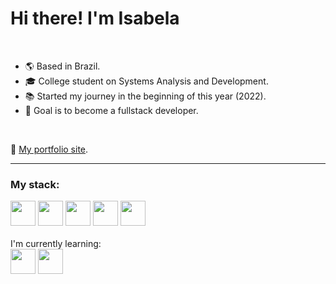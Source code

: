 Hi there! I'm Isabela
===========================================

<br>

* :earth_americas: Based in Brazil.
* :mortar_board: College student on Systems Analysis and Development.
* :books: Started my journey  in the beginning of this year (2022).
* :dart: Goal is to become a fullstack developer.

<br>

:link: [My portfolio site](https://isadelmatos.github.io/portfolio/).


---

### My stack:
<div>
  <img src="https://cdn.jsdelivr.net/gh/devicons/devicon/icons/javascript/javascript-original.svg" width="40" height="40"/>
  <img src="https://cdn.jsdelivr.net/gh/devicons/devicon/icons/typescript/typescript-original.svg" width="40" height="40"/>
  <img src="https://cdn.jsdelivr.net/gh/devicons/devicon/icons/nodejs/nodejs-original.svg" width="40" height="40"/>
  <img src="https://cdn.jsdelivr.net/gh/devicons/devicon/icons/react/react-original.svg" width="40" height="40"/>
  <img src="https://cdn.jsdelivr.net/gh/devicons/devicon/icons/sass/sass-original.svg" width="40" height="40"/>
</div>
<br>
I'm currently learning:
<div>
  <img src="https://cdn.jsdelivr.net/gh/devicons/devicon/icons/java/java-original.svg" width="40" height="40"/>
  <img src="https://cdn.jsdelivr.net/gh/devicons/devicon/icons/python/python-original.svg" width="40" height="40"/>
</div>
